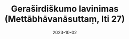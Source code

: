 ---
layout: page
title: 'Geraširdiškumo lavinimas (Mettābhāvanāsuttaṃ, Iti 27)'
category: bylota
index: 
  - Geraširdiškumas (mettā)
sortIndex: 27
suttacentral: iti27
date: 2023-10-02
tags:
  - Geraširdiškumas (mettā)
---
